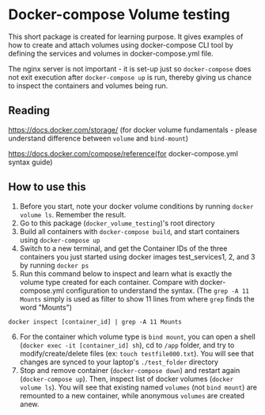 # Docker-compose Volume testing

This short package is created for learning purpose. It gives examples of how to create and attach volumes using docker-compose CLI tool by defining the services and volumes in docker-compose.yml file.

The nginx server is not important - it is set-up just so `docker-compose` does not exit execution after `docker-compose up` is run, thereby giving us chance to inspect the containers and volumes being run.

## Reading
https://docs.docker.com/storage/  (for docker volume fundamentals - please understand difference between `volume` and `bind-mount`)

https://docs.docker.com/compose/reference(for docker-compose.yml  syntax guide)

## How to use this 
1. Before you start, note your docker volume conditions by running `docker volume ls`. Remember the result.
2. Go to this package (`docker_volume_testing`)'s root directory
3. Build all containers with `docker-compose build`, and start containers using `docker-compose up`
4. Switch to a new terminal, and get the Container IDs of the three containers you just started using docker images test_services1, 2, and 3 by running `docker ps`
5. Run this command below to inspect and learn what is exactly the volume type created for each container. Compare with docker-compose.yml configuration to understand the syntax. (The `grep -A 11 Mounts` simply is used as filter to show 11 lines from where `grep` finds the word "Mounts")

```
docker inspect [container_id] | grep -A 11 Mounts
```
6. For the container which volume type is `bind mount`, you can open a shell (`docker exec -it [container_id] sh`), cd to `/app` folder, and try to modify/create/delete files (ex: `touch testfile000.txt`). You will see that changes are synced to your laptop's `./test_folder` directory
7. Stop and remove container (`docker-compose down`) and restart again (`docker-compose up`). Then, inspect list of docker volumes (`docker volume ls`). You will see that existing named `volumes` (not `bind mount`) are remounted to a new container, while anonymous `volumes` are created anew.
